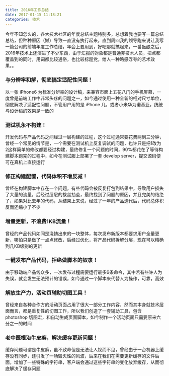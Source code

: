 ```yaml
---
title: 2016年工作总结
date: 2017-01-15 11:18:21
categories: 技术
---
```

今年不知怎么的，各大技术社区的年度总结主题特别多，总想着我也要写一篇总结总结，但种种原因（懒）导致一直没有执行起来，直到周四我的领导跑来说让我写一篇公司的前端年度工作总结，年会上要用到，好吧那就搞起来，一番酝酿之后，2016年技术上还演进了不少东西，由于汇报的对象都是普通非技术人员，把点都覆盖到的同时，用词都比较通俗，也比较标题党，给人一种略感浮夸的艺术效果。。
<!--more-->

### 与分辨率和解，彻底搞定适配性问题！
以一张 iPhone6 为标准分辨率的设计稿，来兼容市面上五花八门的手机屏幕，一度曾是前端工作中非常头疼的问题之一，如今通过使用一种全新的相对尺寸单位，彻底解决了适配性问题，不管用户用的是 iPhone 几，或者小米华为诺基亚，统统与设计稿的效果是一致的

### 测试机永不构建！
开发代码与产品代码之间经过一层构建的过程，这个过程通常要花费两到三分钟，曾经一个常见的情节是，一个需要在测试机上反复调试的问题，也许只是把1改为2这样简单的修改都要经过构建，最终修复一个问题的时间，90%都花在了等待构建脚本跑完的过程中，如今在测试服上部署了一套 develop server，提交源码便可在真机上直接运行

### 修正构建配置，代码体积不增反减！
曾经在构建脚本中存在一个问题，有些代码会被反复打包到结果中，导致用户损失了大量的流量，后经过层层的拨丝抽茧，最终找到了问题的原因，并且完美的结绝了，如果对比去年的代码，从结果上来说，经过了一年的产品迭代后，代码总体积反而还缩小了不少

### 增量更新，不浪费1KB流量！
曾经的产品代码如同是浇铸出来的一块整体，每次发布新版本都要求用户全量更新，哪怕只是做了一点点修改，后经过优化，将产品代码拆解分层，现在可以精确到几KB级别的更新

### 一键发布产品代码，拒绝做脚本的奴隶！
由于移动端产品线众多，一次发布过程需要运行最多6条命令，其中若有些许人为失误，就会发生无法预计的错误，如今通过一个脚本来代替人为操作，可靠，高效

### 解放生产力，活动页辅助切图工具！
曾经来自各种合作方的活动页面占用了很大一部分工作内容，然而其本身就技术层面而言，都是重复性的切图工作，所以我们创造了一套辅助工具，包含 photoshop 切图宏，和自动生成页面脚本，如今制作一个活动页面只需要原来六分之一的时间

### 老中医根治牛皮癣，解决缓存更新问题！
缓存问题可谓是牛皮癣，虽不致命但是无法让人视而不见，曾经由于一台机器上缓存没有同步，还引发了一场毁灭性的风波，后来在我们在需要更新缓存的文件后面，增加了一些特殊的字符串，客户端会通过这些字符串的变化放弃缓存，从而彻底解决了缓存问题
